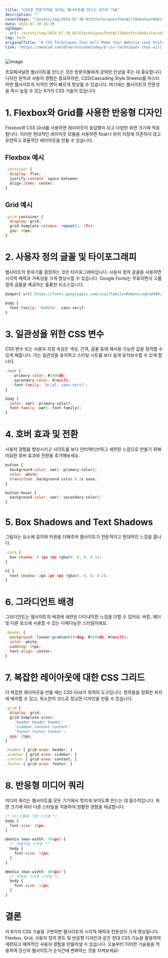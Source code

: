 ```yaml
---
title: "CSS로 전문가처럼 보이는 웹사이트를 만드는 8가지 기술"
description: ""
coverImage: "/assets/img/2024-07-30-8CSSTechniquesThatWillMakeYourWebsiteLookProfessionalOvernight_0.png"
date: 2024-07-30 16:39
ogImage: 
  url: /assets/img/2024-07-30-8CSSTechniquesThatWillMakeYourWebsiteLookProfessionalOvernight_0.png
tag: Tech
originalTitle: "8 CSS Techniques That Will Make Your Website Look Professional Overnight"
link: "https://medium.com/@learntocodetoday/8-css-techniques-that-will-make-your-website-look-professional-overnight-0f9b7a16d251"
---
```



![image](/assets/img/2024-07-30-8CSSTechniquesThatWillMakeYourWebsiteLookProfessionalOvernight_0.png)

프로페셔널한 웹사이트를 만드는 것은 방문자들에게 강력한 인상을 주는 데 중요합니다. 디자인 원칙과 사용자 경험은 중요하지만, CSS(Cascading Style Sheets)를 마스터하면 웹사이트의 미적인 면이 빠르게 향상될 수 있습니다. 여기에는 웹사이트의 전문성을 즉시 높일 수 있는 8가지 CSS 기술이 있습니다.

# 1. Flexbox와 Grid를 사용한 반응형 디자인

Flexbox와 CSS Grid를 사용하면 레이아웃이 응답형이 되고 다양한 화면 크기에 적응합니다. 이러한 현대적인 레이아웃 모듈을 사용하면 float나 위치 지정에 의존하지 않고 유연하고 효율적인 레이아웃을 만들 수 있습니다.

<div class="content-ad"></div>

## Flexbox 예시

```js
.container {
  display: flex;
  justify-content: space-between;
  align-items: center;
}
```

## Grid 예시

```js
.grid-container {
  display: grid;
  grid-template-columns: repeat(3, 1fr);
  gap: 20px;
}
```

<div class="content-ad"></div>

# 2. 사용자 정의 글꼴 및 타이포그래피

웹사이트의 분위기를 결정하는 것은 타이포그래피입니다. 사용자 정의 글꼴을 사용하면 시각적 매력과 가독성을 크게 향상시킬 수 있습니다. Google Fonts는 무료이면서 고품질의 글꼴을 제공하는 훌륭한 리소스입니다.

```js
@import url('https://fonts.googleapis.com/css2?family=Roboto:wght@400;700&display=swap');

body {
  font-family: 'Roboto', sans-serif;
}
```

# 3. 일관성을 위한 CSS 변수

<div class="content-ad"></div>

CSS 변수 또는 사용자 지정 속성은 색상, 간격, 글꼴 등에 재사용 가능한 값을 정의할 수 있게 해줍니다. 이는 일관성을 유지하고 스타일 시트를 보다 쉽게 유지보수할 수 있게 합니다.

```js
:root {
  --primary-color: #3498db;
  --secondary-color: #2ecc71;
  --font-family: 'Arial, sans-serif';
}

body {
  color: var(--primary-color);
  font-family: var(--font-family);
}
```

# 4. 호버 효과 및 전환

사용자 경험을 향상시키고 사이트를 보다 인터랙티브하고 세련된 느낌으로 만들기 위해 미묘한 호버 효과와 전환을 추가해보세요.

<div class="content-ad"></div>

```js
button {
  background-color: var(--primary-color);
  color: white;
  transition: background-color 0.3s ease;
}

button:hover {
  background-color: var(--secondary-color);
}
```

# 5. Box Shadows and Text Shadows

그림자는 요소에 깊이와 차원을 더해주어 웹사이트가 전문적이고 현대적인 느낌을 줍니다.

```js
.card {
  box-shadow: 0 4px 8px rgba(0, 0, 0, 0.1);
}

h1 {
  text-shadow: 2px 2px 4px rgba(0, 0, 0, 0.2);
}
```

<div class="content-ad"></div>

# 6. 그라디언트 배경

그라디언트는 웹사이트의 배경에 세련된 다이내믹한 느낌을 더할 수 있어요. 버튼, 헤더 및 다른 요소에 사용할 수 있는 다재다능한 스타일이에요.

```js
.header {
  background: linear-gradient(45deg, #3498db, #2ecc71);
  color: white;
  padding: 20px;
  text-align: center;
}
```

# 7. 복잡한 레이아웃에 대한 CSS 그리드

<div class="content-ad"></div>

더 복잡한 레이아웃을 만들 때는 CSS Grid가 최적의 도구입니다. 항목들을 정확한 위치에 배치할 수 있고, 최소한의 코드로 정교한 디자인을 만들 수 있습니다.

```js
.grid {
  display: grid;
  grid-template-areas:
    'header header header'
    'sidebar content content'
    'footer footer footer';
  gap: 20px;
}

.header { grid-area: header; }
.sidebar { grid-area: sidebar; }
.content { grid-area: content; }
.footer { grid-area: footer; }
```

# 8. 반응형 미디어 쿼리

미디어 쿼리는 웹사이트를 모든 기기에서 멋지게 보이도록 만드는 데 필수적입니다. 화면 크기에 따라 다른 스타일을 적용하여 원활한 경험을 제공합니다.

<div class="content-ad"></div>

```javascript
/* 데스크톱용 기본 스타일 */
body {
  font-size: 16px;
}

@media (max-width: 768px) {
  /* 태블릿용 스타일 */
  body {
    font-size: 14px;
  }
}

@media (max-width: 480px) {
  /* 모바일 기기용 스타일 */
  body {
    font-size: 12px;
  }
}
```

# 결론

이 8가지 CSS 기술을 구현하면 웹사이트의 시각적 매력과 전문성이 크게 향상됩니다. Flexbox, Grid, 사용자 정의 폰트 및 반응형 디자인과 같은 현대 CSS 기능을 활용하여 세련되고 매력적인 사용자 경험을 만들어낼 수 있습니다. 오늘부터 이러한 기술들을 적용하여 당신의 웹사이트가 순식간에 변화하는 것을 지켜보세요!
